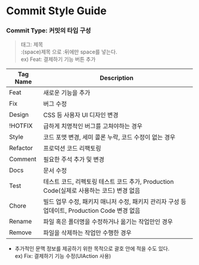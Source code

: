 Commit Style Guide
=================

### Commit Type: 커밋의 타입 구성

> 태그: 제목 <br>
> :(space)제목 으로 :뒤에만 space를 넣는다.<br>
> ex) Feat: 결제하기 기능 버튼 추가

| Tag Name | Description |
|---|---|
| Feat | 새로운 기능을 추가 |
| Fix | 버그 수정 |
| Design | CSS 등 사용자 UI 디자인 변경 |
| !HOTFIX | 급하게 치명적인 버그를 고쳐야하는 경우 |
| Style | 코드 포맷 변경, 세미 콜론 누락, 코드 수정이 없는 경우 |
| Refactor | 프로덕션 코드 리팩토링 |
| Comment | 필요한 주석 추가 및 변경 |
| Docs | 문서 수정 |
| Test | 테스트 코드, 리펙토링 테스트 코드 추가, Production Code(실제로 사용하는 코드) 변경 없음 |
| Chore | 빌드 업무 수정, 패키지 매니저 수정, 패키지 관리자 구성 등 업데이트, Production Code 변경 없음 |
| Rename | 파일 혹은 폴더명을 수정하거나 옮기는 작업만인 경우 |
| Remove | 파일을 삭제하는 작업만 수행한 경우 |

* 추가적인 문맥 정보를 제공하기 위한 목적으로 괄호 안에 적을 수도 있다.<br>
ex) Fix: 결제하기 기능 수정(UIAction 사용)
